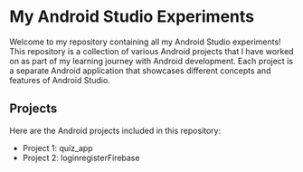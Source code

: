 # My Android Studio Experiments

Welcome to my repository containing all my Android Studio experiments! This repository is a collection of various Android projects that I have worked on as part of my learning journey with Android development. Each project is a separate Android application that showcases different concepts and features of Android Studio.

## Projects

Here are the Android projects included in this repository:

-   Project 1: quiz_app
-   Project 2: loginregisterFirebase
